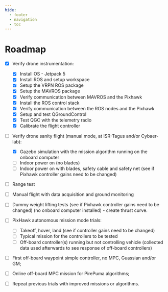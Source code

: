 ```yaml
---
hide:
  - footer
  - navigation
  - toc
---
```


# Roadmap

- [x] Verify drone instrumentation: 
    * [x] Install OS - Jetpack 5
    * [x] Install ROS and setup workspace
    * [x] Setup the VRPN ROS package
    * [x] Setup the MAVROS package
    * [x] Verify communication between MAVROS and the Pixhawk
    * [x] Install the ROS control stack
    * [x] Verify communication between the ROS nodes and the Pixhawk
    * [x] Setup and test QGroundControl
    * [x] Test QGC with the telemetry radio
    * [x] Calibrate the flight controller
- [ ] Verify drone sanity flight (manual mode, at ISR-Tagus and/or Cybaer-lab): 
    * [x] Gazebo simulation with the mission algorithm running on the onboard computer
    * [ ] Indoor power on (no blades)
    * [ ] Indoor power on with blades, safety cable and safety net (see if Pixhawk controller gains need to be changed)
- [ ] Range test
- [ ] Manual flight with data acquisition and ground monitoring
- [ ] Dummy weight lifting tests (see if Pixhawk controller gains need to be changed) (no onboard computer installed) - create thrust curve.
- [ ] PixHawk autonomous mission mode trials:
    * [ ] Takeoff, hover, land (see if controller gains need to be changed)
    * [ ] Typical mission for the controllers to be tested
    * [ ] Off-board controller(s) running but not controlling vehicle (collected data used afterwards to see response of off-board controllers)
- [ ] First off-board waypoint simple controller, no MPC, Guassian and/or GM;
- [ ] Online off-board MPC mission for PirePuma algorithms;
- [ ] Repeat previous trials with improved missions or algorithms.


